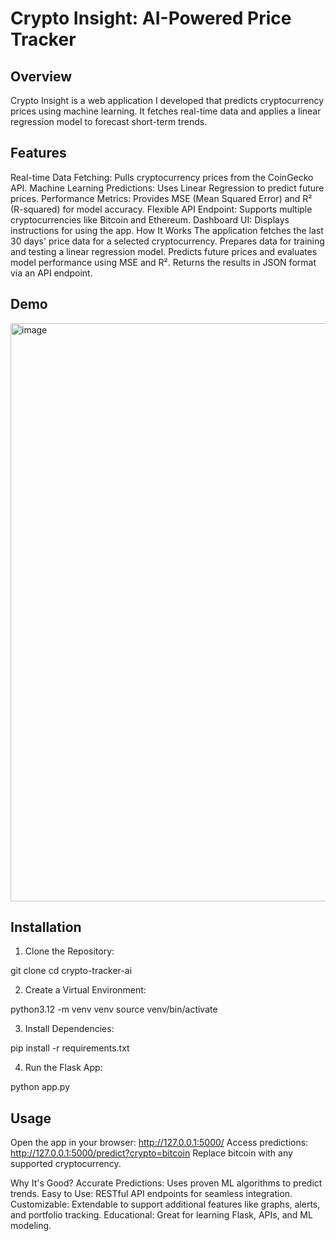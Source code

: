 # Crypto Insight: AI-Powered Price Tracker

## Overview

Crypto Insight is a web application I developed that predicts cryptocurrency prices using machine learning. It fetches real-time data and applies a linear regression model to forecast short-term trends.

## Features

Real-time Data Fetching: Pulls cryptocurrency prices from the CoinGecko API.
Machine Learning Predictions: Uses Linear Regression to predict future prices.
Performance Metrics: Provides MSE (Mean Squared Error) and R² (R-squared) for model accuracy.
Flexible API Endpoint: Supports multiple cryptocurrencies like Bitcoin and Ethereum.
Dashboard UI: Displays instructions for using the app.
How It Works
The application fetches the last 30 days' price data for a selected cryptocurrency.
Prepares data for training and testing a linear regression model.
Predicts future prices and evaluates model performance using MSE and R².
Returns the results in JSON format via an API endpoint.

## Demo 

<img width="925" alt="image" src="https://github.com/user-attachments/assets/685844e3-7d9f-4323-8c74-02aee372c49a" />


## Installation

1. Clone the Repository:

git clone <repo-url>
cd crypto-tracker-ai

2. Create a Virtual Environment: 

python3.12 -m venv venv
source venv/bin/activate

3. Install Dependencies:

pip install -r requirements.txt

4. Run the Flask App:

python app.py

## Usage
Open the app in your browser:
http://127.0.0.1:5000/
Access predictions:
http://127.0.0.1:5000/predict?crypto=bitcoin
Replace bitcoin with any supported cryptocurrency.

Why It's Good?
Accurate Predictions: Uses proven ML algorithms to predict trends.
Easy to Use: RESTful API endpoints for seamless integration.
Customizable: Extendable to support additional features like graphs, alerts, and portfolio tracking.
Educational: Great for learning Flask, APIs, and ML modeling.
